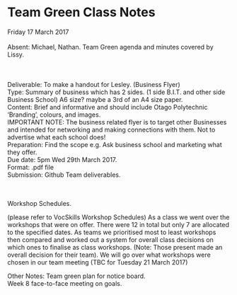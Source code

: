 # Team Green Class Notes
Friday 17 March 2017<br>
<br>
Absent: Michael, Nathan.
Team Green agenda and minutes covered by Lissy.<br>
<br>
<br>
<br>
Deliverable:  To make a handout for Lesley. (Business Flyer)<br>
Type:  Summary of business which has 2 sides. (1 side B.I.T. and other side Business School) A6 size? maybe a 3rd of an A4 size paper.<br>
Content:  Brief and informative and should include Otago Polytechnic ‘Branding’, colours, and images. <br>
IMPORTANT NOTE:  The business related flyer is to target other Businesses and intended for networking and making connections with them.  Not to advertise what each school does!<br>
Preparation:  Find the scope e.g.  Ask business school and marketing what they offer.<br>
Due date:  5pm Wed 29th March 2017.<br>
Format:  .pdf file<br>
Submission:  Github Team deliverables.<br>
<br>
<br>


Workshop Schedules.<br>

(please refer to VocSkills Workshop Schedules)
As a class we went over the workshops that were on offer.  There were 12 in total but only 7 are allocated to the specified dates.  As teams we prioritised most to least workshops then compared and worked out a system for overall class decisions on which ones to finalise as class workshops. (Note:  Those present made an overall decision for their team).
We will go over what workshops were chosen in our team meeting (TBC for Tuesday 21 March 2017)

Other Notes:
Team green plan for notice board.<br>
Week 8 face-to-face meeting on goals. 
